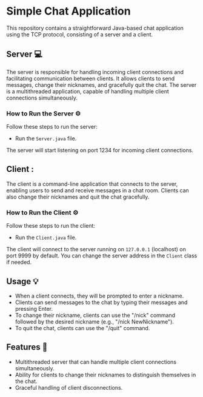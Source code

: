 # Simple Chat Application

This repository contains a straightforward Java-based chat application using the TCP protocol, consisting of a server and a client.

## Server :computer:
The server is responsible for handling incoming client connections and facilitating communication between clients. It allows clients to send messages, change their nicknames, and gracefully quit the chat. The server is a multithreaded application, capable of handling multiple client connections simultaneously.

### How to Run the Server :gear:
Follow these steps to run the server:

* Run the `Server.java` file.


The server will start listening on port 1234 for incoming client connections.

## Client :
The client is a command-line application that connects to the server, enabling users to send and receive messages in a chat room. Clients can also change their nicknames and quit the chat gracefully.

### How to Run the Client :gear:
Follow these steps to run the client:

* Run the `Client.java` file.

The client will connect to the server running on `127.0.0.1` (localhost) on port 9999 by default. You can change the server address in the `Client` class if needed.

## Usage :bulb:
- When a client connects, they will be prompted to enter a nickname.
- Clients can send messages to the chat by typing their messages and pressing Enter.
- To change their nickname, clients can use the "/nick" command followed by the desired nickname (e.g., "/nick NewNickname").
- To quit the chat, clients can use the "/quit" command.

## Features :rocket:
- Multithreaded server that can handle multiple client connections simultaneously.
- Ability for clients to change their nicknames to distinguish themselves in the chat.
- Graceful handling of client disconnections.
